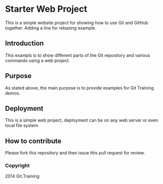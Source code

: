 # Starter Web Project

This is a simple website project for showing how to use Git and GitHub together. Adding a line for rebasing example.

## Introduction

This exampls is to show different parts of the Git repository and various commands using a web project.

## Purpose

As stated above, the main purpose is to provide examples for Git Training demos.

## Deployment

This is a simple web project, deployment can be on any web server or even local file system.

## How to contribute

Please fork this repository and then issue this pull request for review.

### Copyright

2014 Git.Training